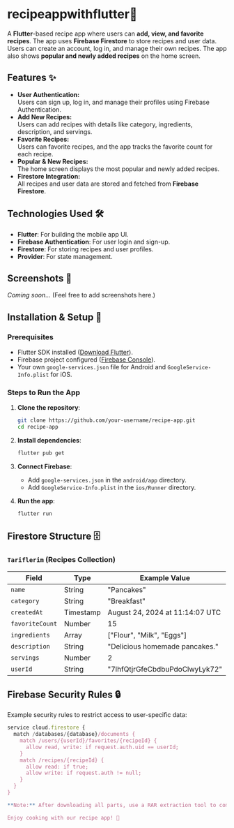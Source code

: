 # recipeappwithflutter🍲

A **Flutter**-based recipe app where users can **add, view, and favorite recipes**. The app uses **Firebase Firestore** to store recipes and user data. Users can create an account, log in, and manage their own recipes. The app also shows **popular and newly added recipes** on the home screen.

## Features ✨
- **User Authentication:**  
  Users can sign up, log in, and manage their profiles using Firebase Authentication.  
- **Add New Recipes:**  
  Users can add recipes with details like category, ingredients, description, and servings.
- **Favorite Recipes:**  
  Users can favorite recipes, and the app tracks the favorite count for each recipe.
- **Popular & New Recipes:**  
  The home screen displays the most popular and newly added recipes.
- **Firestore Integration:**  
  All recipes and user data are stored and fetched from **Firebase Firestore**.

## Technologies Used 🛠️
- **Flutter**: For building the mobile app UI.
- **Firebase Authentication**: For user login and sign-up.
- **Firestore**: For storing recipes and user profiles.
- **Provider**: For state management.

## Screenshots 📱
*Coming soon...* (Feel free to add screenshots here.)

## Installation & Setup 🚀

### Prerequisites
- Flutter SDK installed ([Download Flutter](https://flutter.dev/docs/get-started/install)).
- Firebase project configured ([Firebase Console](https://console.firebase.google.com/)).
- Your own `google-services.json` file for Android and `GoogleService-Info.plist` for iOS.

### Steps to Run the App
1. **Clone the repository**:
   ```bash
   git clone https://github.com/your-username/recipe-app.git
   cd recipe-app
   ```

2. **Install dependencies**:
   ```bash
   flutter pub get
   ```

3. **Connect Firebase**:
   - Add `google-services.json` in the `android/app` directory.
   - Add `GoogleService-Info.plist` in the `ios/Runner` directory.

4. **Run the app**:
   ```bash
   flutter run
   ```

## Firestore Structure 🗄️

### `Tariflerim` (Recipes Collection)
| Field        | Type       | Example Value                       |
|--------------|------------|-------------------------------------|
| `name`       | String     | "Pancakes"                         |
| `category`   | String     | "Breakfast"                        |
| `createdAt`  | Timestamp  | August 24, 2024 at 11:14:07 UTC    |
| `favoriteCount` | Number  | 15                                  |
| `ingredients` | Array     | ["Flour", "Milk", "Eggs"]          |
| `description` | String    | "Delicious homemade pancakes."     |
| `servings`    | Number    | 2                                   |
| `userId`      | String    | "7lhfQtjrGfeCbdbuPdoClwyLyk72"     |

## Firebase Security Rules 🔒
Example security rules to restrict access to user-specific data:

```javascript
service cloud.firestore {
  match /databases/{database}/documents {
    match /users/{userId}/favorites/{recipeId} {
      allow read, write: if request.auth.uid == userId;
    }
    match /recipes/{recipeId} {
      allow read: if true;
      allow write: if request.auth != null;
    }
  }
}

**Note:** After downloading all parts, use a RAR extraction tool to combine them into a single file.

Enjoy cooking with our recipe app! 🍳
